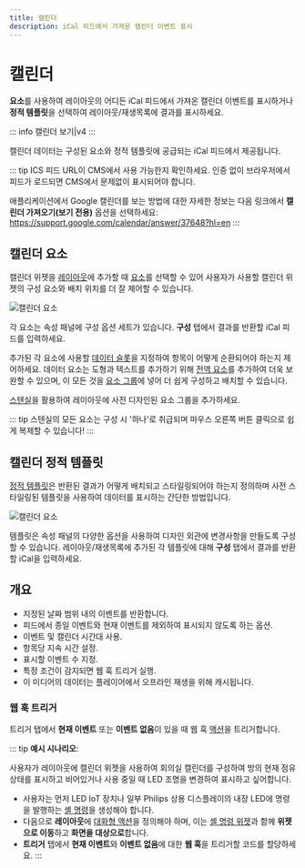 ```yaml
---
title: 캘린더
description: iCal 피드에서 가져온 캘린더 이벤트 표시
---
```


# 캘린더

**요소**를 사용하여 레이아웃의 어디든 iCal 피드에서 가져온 캘린더 이벤트를 표시하거나 **정적 템플릿**을 선택하여 레이아웃/재생목록에 결과를 표시하세요.

::: info
캘린더 보기|v4
:::

캘린더 데이터는 구성된 요소와 정적 템플릿에 공급되는 iCal 피드에서 제공됩니다.

::: tip
ICS 피드 URL이 CMS에서 사용 가능한지 확인하세요. 인증 없이 브라우저에서 피드가 로드되면 CMS에서 문제없이 표시되어야 합니다.

애플리케이션에서 Google 캘린더를 보는 방법에 대한 자세한 정보는 다음 링크에서 **캘린더 가져오기(보기 전용)** 옵션을 선택하세요: https://support.google.com/calendar/answer/37648?hl=en
:::

## 캘린더 요소

캘린더 위젯을 [레이아웃](layouts_editor.html)에 추가할 때 [요소](layouts_editor#content-data-widgets-and-elements)를 선택할 수 있어 사용자가 사용할 캘린더 위젯의 구성 요소와 배치 위치를 더 잘 제어할 수 있습니다.

![캘린더 요소](/img/v4_media_modules_calendar_elements.png)

각 요소는 속성 패널에 구성 옵션 세트가 있습니다. **구성** 탭에서 결과를 반환할 iCal 피드를 입력하세요.

추가된 각 요소에 사용할 [데이터 슬롯](layouts_editor.html#content-data-slots)을 지정하여 항목이 어떻게 순환되어야 하는지 제어하세요. 데이터 요소는 도형과 텍스트를 추가하기 위해 [전역 요소](layouts_editor.html#content-global-elements)를 추가하여 더욱 보완할 수 있으며, 이 모든 것을 [요소 그룹](layouts_editor.html#content-grouping-elements)에 넣어 더 쉽게 구성하고 배치할 수 있습니다.

[스텐실](layouts_editor.html#content-stencils)을 활용하여 레이아웃에 사전 디자인된 요소 그룹을 추가하세요.

::: tip
스텐실의 모든 요소는 구성 시 '하나'로 취급되며 마우스 오른쪽 버튼 클릭으로 쉽게 복제할 수 있습니다!
:::

## 캘린더 정적 템플릿

[정적 템플릿](layouts_editor.html#content-static-templates)은 반환된 결과가 어떻게 배치되고 스타일링되어야 하는지 정의하며 사전 스타일링된 템플릿을 사용하여 데이터를 표시하는 간단한 방법입니다.

![캘린더 요소](/img/v4_media_modules_calendar_templates.png)

템플릿은 속성 패널의 다양한 옵션을 사용하여 디자인 외관에 변경사항을 만들도록 구성할 수 있습니다. 레이아웃/재생목록에 추가된 각 템플릿에 대해 **구성** 탭에서 결과를 반환할 iCal을 입력하세요.

## 개요

- 지정된 날짜 범위 내의 이벤트를 반환합니다.
- 피드에서 종일 이벤트와 현재 이벤트를 제외하여 표시되지 않도록 하는 옵션.
- 이벤트 및 캘린더 시간대 사용.
- 항목당 지속 시간 설정.
- 표시할 이벤트 수 지정.
- 특정 조건이 감지되면 웹 훅 트리거 실행.
- 이 미디어의 데이터는 플레이어에서 오프라인 재생을 위해 캐시됩니다.

### 웹 훅 트리거

트리거 탭에서 **현재 이벤트** 또는 **이벤트 없음**이 있을 때 웹 훅 [액션](layouts_interactive_actions.html)을 트리거합니다.

::: tip
**예시 시나리오**:

사용자가 레이아웃에 캘린더 위젯을 사용하여 회의실 캘린더를 구성하여 방의 현재 점유 상태를 표시하고 비어있거나 사용 중일 때 LED 조명을 변경하여 표시하고 싶어합니다.

- 사용자는 먼저 LED IoT 장치나 일부 Philips 상용 디스플레이의 내장 LED에 명령을 발행하는 [셸 명령](displays_command_functionality.html#content-shell-commands)을 생성해야 합니다.
- 다음으로 **레이아웃**에 [대화형 액션](layouts_interactive_actions.html)을 정의해야 하며, 이는 [셸 명령 위젯](media_module_shellcommand.html)과 함께 **위젯으로 이동**하고 **화면을 대상으로**합니다.
- **트리거** 탭에서 **현재 이벤트**와 **이벤트 없음**에 대한 **웹 훅**을 트리거할 코드를 할당하세요.
::: 